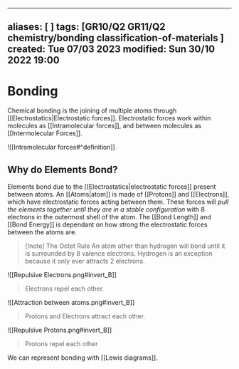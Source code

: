 

---
aliases: [ ]
tags: [GR10/Q2 GR11/Q2 chemistry/bonding classification-of-materials ]
created: Tue 07/03 2023
modified: Sun 30/10 2022 19:00
---
# Bonding
Chemical bonding is the joining of multiple atoms through [[Electrostatics|Electrostatic forces]]. Electrostatic forces work within molecules as [[Intramolecular forces]], and between molecules as [[Intermolecular Forces]]. 

![[Intramolecular forces#^definition]]

## Why do Elements Bond?
Elements bond due to the [[Electrostatics|electrostatic forces]] present between atoms. An [[Atoms|atom]] is made of [[Protons]] and [[Electrons]], which have electrostatic forces acting between them. These forces will *pull the elements together until they are in a stable configuration* with 8 electrons in the outermost shell of the atom. The [[Bond Length]] and [[Bond Energy]] is dependant on how strong the electrostatic forces between the atoms are. 

> [!note] The Octet Rule
> An atom other than hydrogen will bond until it is surrounded by 8 valence electrons. 
> Hydrogen is an exception because it only ever attracts 2 electrons. 

![[Repulsive Electrons.png#invert_B]]
> Electrons repel each other.

![[Attraction between atoms.png#invert_B]]
> Protons and Electrons attract each other. 

![[Repulsive Protons.png#invert_B]]
> Protons repel each other

We can represent bonding with [[Lewis diagrams]]. 